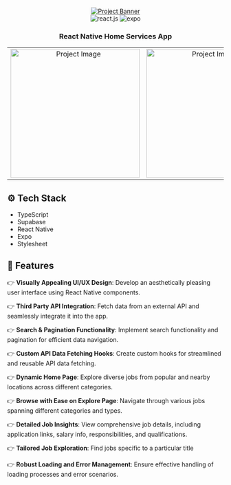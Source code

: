 <div align="center">
  <br />
    <a href="https://www.linkedin.com/in/nataliya-kachor-522170271/" target="_blank">
      <img src="https://github.com/adrianhajdin/project_react_native_jobs/assets/151519281/e7514725-0706-4080-bee4-b042554dabf7" alt="Project Banner">
    </a>
  <br />

  <div>
    <img src="https://img.shields.io/badge/-React_Native-black?style=for-the-badge&logoColor=white&logo=react&color=61DAFB" alt="react.js" />
    <img src="https://img.shields.io/badge/-Expo-black?style=for-the-badge&logoColor=white&logo=expo&color=000020" alt="expo" />
  </div>

  <h3 align="center">React Native Home Services App </h3>

<table>
  <tr>
    <td align="center">
      <a href="https://www.linkedin.com/in/nataliya-kachor-522170271/" target="_blank">
        <img src="https://github.com/magistrkim/react-native-job-app/assets/115700340/949405ae-c30a-4079-ac8e-6496503d43f7" alt="Project Image" style="width: 300px;">
      </a>
    </td>
    <td align="center">
      <a href="https://www.linkedin.com/in/nataliya-kachor-522170271/" target="_blank">
        <img src="https://github.com/magistrkim/react-native-job-app/assets/115700340/48c1135e-8813-4104-9bf9-c2c004670122" alt="Project Image" style="width: 300px;">
      </a>
    </td>
    <td align="center">
      <a href="https://www.linkedin.com/in/nataliya-kachor-522170271/" target="_blank">
        <img src="https://github.com/magistrkim/react-native-job-app/assets/115700340/f20bc658-214c-4426-8aed-ab4e828f827a" alt="Project Image" style="width: 300px;">
      </a>
    </td>
  </tr>
</table>

</div>

## <a name="tech-stack">⚙️ Tech Stack</a>

- TypeScript
- Supabase
- React Native
- Expo
- Stylesheet

## <a name="features">🔋 Features</a>

👉 **Visually Appealing UI/UX Design**: Develop an aesthetically pleasing user interface using React Native components.

👉 **Third Party API Integration**: Fetch data from an external API and seamlessly integrate it into the app.

👉 **Search & Pagination Functionality**: Implement search functionality and pagination for efficient data navigation.

👉 **Custom API Data Fetching Hooks**: Create custom hooks for streamlined and reusable API data fetching.

👉 **Dynamic Home Page**: Explore diverse jobs from popular and nearby locations across different categories.

👉 **Browse with Ease on Explore Page**: Navigate through various jobs spanning different categories and types.

👉 **Detailed Job Insights**: View comprehensive job details, including application links, salary info, responsibilities, and qualifications.

👉 **Tailored Job Exploration**: Find jobs specific to a particular title 

👉 **Robust Loading and Error Management**: Ensure effective handling of loading processes and error scenarios. 
